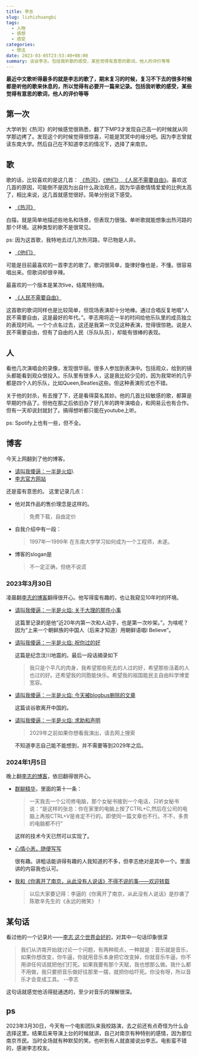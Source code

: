 ```yaml
---
title: 李志
slug: lizhizhuangbi
tags:
  - 人物
  - 感想
  - 感受
categories:
  - 想法
date: 2023-03-05T23:53:40+08:00
summary: 谈谈李志。包括我听歌的感受，某些觉得有意思的歌词，他人的评价等等
---
```

**最近中文歌听得最多的就是李志的歌了，期末复习的时候，复习不下去的很多时候都是听他的歌来休息的，所以觉得有必要开一篇来记录。包括我听歌的感受，某些觉得有意思的歌词，他人的评价等等**

## 第一次
大学听到《热河》的时候感觉很熟悉，翻了下MP3才发现自己高一的时候就从同学那边拷了。发现这个的时候觉得很惊喜，可能是冥冥中的缘分吧。因为李志曾就读东南大学。然后自己在不知道李志的情况下，选择了来南京。

## 歌
歌的话，比较喜欢的是这几首：
[《热河》](https://www.youtube.com/watch?v=K2QE-FRAP0o&ab_channel=%E6%9D%8E%E5%BF%97Lizhi)，[《他们》](https://www.youtube.com/watch?v=fOHpIDVVYxo&list=RD2n52uYI7eII&index=10&ab_channel=sghgpwt),[《人民不需要自由》](https://www.youtube.com/watch?v=buxL8RZ4gpA&list=RD2n52uYI7eII&index=27&ab_channel=%E8%80%BF%E7%82%8E%E6%97%B6%E9%97%B4)。喜欢这几首的原因，可能倒不是因为出自什么政治观点，因为华语歌情情爱爱的比例太高了，相比来说，这几首就感觉很好。简单分别说下感受。

- [《热河》](https://www.youtube.com/watch?v=K2QE-FRAP0o&ab_channel=%E6%9D%8E%E5%BF%97Lizhi)

白描，就是简单地描述些地名和场景，但表现力很强。单听歌就能想象出热河路的那个环境。这种类型的歌不是很常见。

ps: 因为这首歌，我特地去过几次热河路，早已物是人非。

- [《他们》](https://www.youtube.com/watch?v=fOHpIDVVYxo&list=RD2n52uYI7eII&index=10&ab_channel=sghgpwt)
  
可能是目前最喜欢的一首李志的歌了。歌词很简单，旋律好像也是，不懂。很容易唱出来。但歌词却很辛辣。

最喜欢的一个版本是某次live，结尾特别嗨。

- [《人民不需要自由》](https://www.youtube.com/watch?v=buxL8RZ4gpA&list=RD2n52uYI7eII&index=27&ab_channel=%E8%80%BF%E7%82%8E%E6%97%B6%E9%97%B4)

这首歌的歌词同样也是比较简单，但现场表演却十分地棒。通过合唱反复地唱“人民不需要自由，这是最好的年代。”。李志用将近一半的时间给他乐队里的成员独立的表现时间。一个个点名过去，这还是我第一次见这种表演，觉得很惊艳。说是人民不需要自由，但有了自由的人民（乐队队员），却能有很棒的表现。

## 人
看他几次演唱会的录像，发现很华丽。很多人参加到表演中。包括观众，给到的镜头都能看到观众很投入。乐队里有很多人，这是我比较少见的，因为我常听的几乎都是四个人的乐队，比如Queen,Beatles这些。但这种表演形式也不错。

关于他的封杀，有去搜了下，还是看得莫名其妙。他的几首比较敏感的歌，都算是早期的作品了。但他在那之后依旧办了好几年的跨年演唱会，和网易云也有合作。但有一天却说封就封了。搞得想听都只能在youtube上听。

ps: Spotify上也有一些，但不全。

## 博客
今天上网翻到了他的博客。
- [请叫我傻逼：一半是火焰](http://lizhizhuangbi.blogspot.com/)\
- [李志官方网站](https://web.archive.org/web/20130104132323/http://www.lizhizhuangbi.com/)

还是蛮有意思的。
这里记录几点：
- 他对其作品的售价理念是这样的。
  
  >免费下载，自由定价
- 自我介绍中有一段：
  
  >1997年—1999年 在东南大学学习如何成为一个工程师，未遂。
- 博客的slogan是
  
  >不一定正确，但绝不说谎
      
### 2023年3月30日
凌晨翻[李志的博客](http://lizhizhuangbi.blogspot.com/)翻得很开心。他写得蛮有趣的，也让我窥见10年时的环境。

- [请叫我傻逼：一半是火焰: 关于大理的那件小事](http://lizhizhuangbi.blogspot.com/2010/05/blog-post_4574.html)

  这篇里记录的是他“近20年内第一次和人动手，也是第一次吵架。”。为啥呢？因为“上来一个朝鲜族的中国人（后来才知道）用朝鲜语唱I Believe”。

- [请叫我傻逼：一半是火焰: 祝你过的好](http://lizhizhuangbi.blogspot.com/2010/05/blog-post_11.html)

  这篇是纪念汶川地震的。最后一段话摘录如下

  > 我只是个平凡的肉身，我希望那些死去的人过的好，希望那些活着的人也过的好。还希望我的同胞能快乐。希望我的祖国能民主自由科学博爱宽容。

- [请叫我傻逼：一半是火焰: 今天被blogbus删除的文章](http://lizhizhuangbi.blogspot.com/2010/03/blogbus.html)
  
  这篇谈谷歌离开中国的。

- [请叫我傻逼：一半是火焰: 求助和声明](http://lizhizhuangbi.blogspot.com/2009/12/blog-post_31.html)

  >2029年之前如果你想看我演出，请去网上搜索

  不知道李志自己能不能想到，并不需要等到2029年之后。

### 2024年1月5日
晚上翻[李志的博客](http://lizhizhuangbi.blogspot.com/)，依旧翻得很开心。
- [群聊精华](https://lizhizhuangbi.blogspot.com/2009/07/blog-post_8771.html)，里面的第十一条：
  > 一天我去一个公司修电脑，那个女秘书接到一个电话，只听女秘书说：“是这样的张总：你在家里的电脑上按了CTRL+C,然后在公司的电脑上再按CTRL+V是肯定不行的。即使同一篇文章也不行。不不，多贵的电脑都不行”

  这样的技术今天已然可以实现了。
- [心情小恙，随便写写](https://lizhizhuangbi.blogspot.com/2009/07/blog-post_80.html)
  
  很有趣。讲粗话能讲得有趣的人我知道的不多，但李志绝对是其中一个。里面讲的内容我也认可。
- [我和《你离开了南京，从此没有人说话》不得不说的事——欢迎转载](https://lizhizhuangbi.blogspot.com/2009/06/blog-post_08.html)
  
  >以后大家要记得：李逼的《你离开了南京，从此没有人说话》是抄袭了陈歌辛先生的《永远的微笑》！

## 某句话
  看过他的一个记录片——[李志 这个世界会好的](https://youtu.be/l97xzUFM2c8)，对其中一句话印象很深
   > 我们从济南开始就讨论一个问题，有两种观点，一种就是：音乐就是音乐，如果你想改变，你牛逼，你就用音乐本身把它改变掉，你就音乐牛逼，你不用讲任何话就把他们打死。如果我要有那个天赋，我也想那么做。我什么都不用做，我只要把音乐做好往那里一摆，就把你给吓死。你没有呀，所以音乐才会变成工具。      --李志
   
   这句话就感觉他活得挺通透的，至少对音乐的理解很深。

## ps
2023年3月30日，今天有一个电影团队来我校路演，去之前还有点奇怪为什么会选择这里。结果后来导演上台的时候就讲，自己对南京有种特别的感情，因为那位南京市民。当时全场就有种默契的笑。也听到有人就直接说出李志。电影蛮不错的，感谢李志校友。

